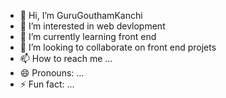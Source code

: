 - 👋 Hi, I’m GuruGouthamKanchi
- 👀 I’m interested in web devlopment
- 🌱 I’m currently learning front end
- 💞️ I’m looking to collaborate on front end projets
- 📫 How to reach me ...
- 😄 Pronouns: ...
- ⚡ Fun fact: ...

<!---
GuruGouthamKanchi/GuruGouthamKanchi is a ✨ special ✨ repository because its `README.md` (this file) appears on your GitHub profile.
You can click the Preview link to take a look at your changes.
--->
